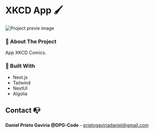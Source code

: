 # XKCD App 🖌

![Project previe image](https://res.cloudinary.com/dhpxqwsym/image/upload/w_1280,h_720,c_fill/v1678870284/documentations/xkcd_wgatwn)

### 📌 About The Project

App XKCD Comics.

### 📌 Built With

- Next.js
- Tailwind
- NextUI
- Algolia

## Contact 📭

**Daniel Prieto Gaviria @DPG-Code** - prietogaviriadaniel@gmail.com
